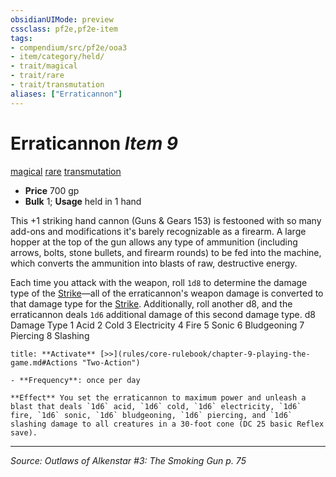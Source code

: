 ```yaml
---
obsidianUIMode: preview
cssclass: pf2e,pf2e-item
tags:
- compendium/src/pf2e/ooa3
- item/category/held/
- trait/magical
- trait/rare
- trait/transmutation
aliases: ["Erraticannon"]
---
```

# Erraticannon *Item 9*  
[magical](magical.md "Magical Item Trait")  [rare](rare.md "Rare Rarity Trait")  [transmutation](transmutation.md "Transmutation School Trait")  

- **Price** 700 gp
- **Bulk** 1; **Usage** held in 1 hand

This +1 striking hand cannon (Guns & Gears 153) is festooned with so many add-ons and modifications it's barely recognizable as a firearm. A large hopper at the top of the gun allows any type of ammunition (including arrows, bolts, stone bullets, and firearm rounds) to be fed into the machine, which converts the ammunition into blasts of raw, destructive energy.

Each time you attack with the weapon, roll `1d8` to determine the damage type of the [Strike](strike.md)—all of the erraticannon's weapon damage is converted to that damage type for the [Strike](strike.md). Additionally, roll another d8, and the erraticannon deals `1d6` additional damage of this second damage type. d8 Damage Type 1 Acid 2 Cold 3 Electricity 4 Fire 5 Sonic 6 Bludgeoning 7 Piercing 8 Slashing

```ad-embed-ability
title: **Activate** [>>](rules/core-rulebook/chapter-9-playing-the-game.md#Actions "Two-Action")

- **Frequency**: once per day

**Effect** You set the erraticannon to maximum power and unleash a blast that deals `1d6` acid, `1d6` cold, `1d6` electricity, `1d6` fire, `1d6` sonic, `1d6` bludgeoning, `1d6` piercing, and `1d6` slashing damage to all creatures in a 30-foot cone (DC 25 basic Reflex save).
```


---
*Source: Outlaws of Alkenstar #3: The Smoking Gun p. 75*